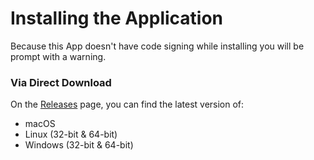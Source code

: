 # Installing the Application

Because this App doesn't have code signing while installing you will be prompt with a warning.

### Via Direct Download

On the [Releases](https://github.com/diegoddox/speedster/releases) page, you can find the latest version of:

* macOS
* Linux (32-bit & 64-bit)
* Windows (32-bit & 64-bit)
